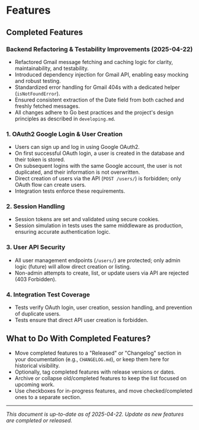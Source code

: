 # Features

## Completed Features

### Backend Refactoring & Testability Improvements (2025-04-22)
- Refactored Gmail message fetching and caching logic for clarity, maintainability, and testability.
- Introduced dependency injection for Gmail API, enabling easy mocking and robust testing.
- Standardized error handling for Gmail 404s with a dedicated helper (`isNotFoundError`).
- Ensured consistent extraction of the Date field from both cached and freshly fetched messages.
- All changes adhere to Go best practices and the project's design principles as described in `developing.md`.

### 1. OAuth2 Google Login & User Creation
- Users can sign up and log in using Google OAuth2.
- On first successful OAuth login, a user is created in the database and their token is stored.
- On subsequent logins with the same Google account, the user is not duplicated, and their information is not overwritten.
- Direct creation of users via the API (`POST /users/`) is forbidden; only OAuth flow can create users.
- Integration tests enforce these requirements.

### 2. Session Handling
- Session tokens are set and validated using secure cookies.
- Session simulation in tests uses the same middleware as production, ensuring accurate authentication logic.

### 3. User API Security
- All user management endpoints (`/users/`) are protected; only admin logic (future) will allow direct creation or listing.
- Non-admin attempts to create, list, or update users via API are rejected (403 Forbidden).

### 4. Integration Test Coverage
- Tests verify OAuth login, user creation, session handling, and prevention of duplicate users.
- Tests ensure that direct API user creation is forbidden.


## What to Do With Completed Features?
- Move completed features to a "Released" or "Changelog" section in your documentation (e.g., `CHANGELOG.md`), or keep them here for historical visibility.
- Optionally, tag completed features with release versions or dates.
- Archive or collapse old/completed features to keep the list focused on upcoming work.
- Use checkboxes for in-progress features, and move checked/completed ones to a separate section.

---

*This document is up-to-date as of 2025-04-22. Update as new features are completed or released.*
